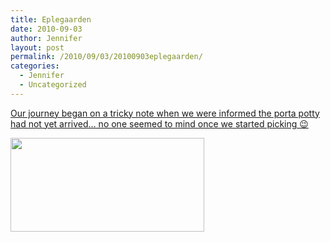 ```yaml
---
title: Eplegaarden
date: 2010-09-03
author: Jennifer
layout: post
permalink: /2010/09/03/20100903eplegaarden/
categories:
  - Jennifer
  - Uncategorized
---
```

[Our journey began on a tricky note when we were informed the porta potty had not yet arrived&#8230; no one seemed to mind once we started picking 😉](http://www.flickr.com/photos/jenniferandJennifers_photos/sets/72157624731077997/)

[<img title="IMG_0018" height="150" alt="" width="310" class="alignnone size-thumbnail wp-image-860" src="http://static.squarespace.com/static/50db6bb3e4b015296cd43789/50dfa5b1e4b0dc6320e0b5ea/50dfa5b3e4b0dc6320e0b7ce/1283538977000/?format=original" />](http://www.flickr.com/photos/jenniferandJennifers_photos/sets/72157624731077997/)
